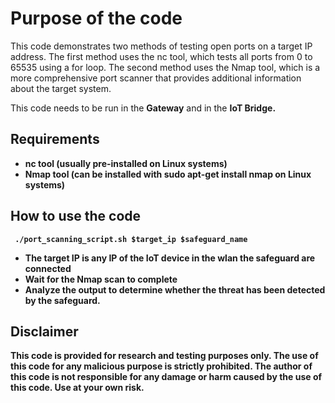 # Purpose of the code
This code demonstrates two methods of testing open ports on a target IP address. The first method uses the nc tool, which tests all ports from 0 to 65535 using a for loop. The second method uses the Nmap tool, which is a more comprehensive port scanner that provides additional information about the target system.

This code needs to be run in the <b>Gateway</b> and in the <b>IoT Bridge<b>.

## Requirements
- nc tool (usually pre-installed on Linux systems)
- Nmap tool (can be installed with sudo apt-get install nmap on Linux systems)

## How to use the code

``` ./port_scanning_script.sh $target_ip $safeguard_name```

* The target IP is any IP of the IoT device in the wlan the safeguard are connected
* Wait for the Nmap scan to complete
* Analyze the output to determine whether the threat has been detected by the safeguard.

## Disclaimer
This code is provided for research and testing purposes only. The use of this code for any malicious purpose is strictly prohibited. The author of this code is not responsible for any damage or harm caused by the use of this code. Use at your own risk.
